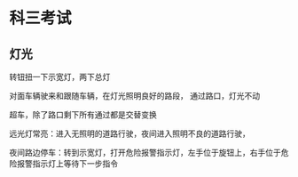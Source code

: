 # 科三考试

## 灯光

转钮扭一下示宽灯，两下总灯

对面车辆驶来和跟随车辆，在灯光照明良好的路段，  通过路口，灯光不动

超车，除了路口剩下所有通过都是交替变换

远光灯常亮：进入无照明的道路行驶，夜间进入照明不良的道路行驶，

夜间路边停车：转到示宽灯，打开危险报警指示灯，左手位于旋钮上，右手位于危险报警指示灯上等待下一步指令

